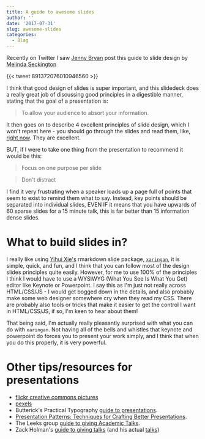 ```yaml
---
title: A guide to awesome slides
author: ''
date: '2017-07-31'
slug: awesome-slides
categories: 
  - Blag
---
```


Recently on Twitter I saw [Jenny Bryan](https://github.com/jennybc) post this guide to slide design by [Melinda Seckington](https://twitter.com/mseckington)

{{< tweet 891372076010946560 >}}

I think that good design of slides is super important, and this slidedeck does a really great job of discussing good principles in a digestible manner, stating that the goal of a presentation is:

> To allow your audience to absort your information.

It then goes on to describe 4 excellent principles of slide design, which I won't repeat here - you should go through the slides and read them, like, [right now](https://speakerdeck.com/mseckington/the-art-of-slide-design). They are excellent.

BUT, if I were to take one thing from the presentation to recommend it would be this:

> Focus on one purpose per slide

> Don't distract

I find it very frustrating when a speaker loads up a page full of points that seem to exist to remind them what to say. Instead, key points should be separated into individual slides, EVEN IF it means that you have upwards of 60 sparse slides for a 15 minute talk, this is far better than 15 information dense slides.

# What to build slides in?

I really like using [Yihui Xie's](https://yihui.name) rmarkdown slide package, [`xaringan`](https://github.com/yihui/xaringan), it is simple, quick, and fun, and I think that you can follow most of the design slides principles quite easily. However, for me to use 100% of the principles I think I would have to use a WYSIWYG (What You See Is What You Get) editor like Keynote or Powerpoint. I say this as I'm just not really across HTML/CSS/JS - I would get bogged down in the details, and also probably make some web designer somewhere cry when they read my CSS. There are probably also tools or tricks that make it easier to get the control I want in HTML/CSS/JS, if so, I'm keen to hear about them!

That being said, I'm actually really pleasantly surprised with what you can do with `xaringan`. Not having all of the bells and whistles that keynote and powerpoint do forces you to present your work simply, and I think that when you do this properly, it is very powerful.

# Other tips/resources for presentations

- [flickr creative commons pictures](https://www.flickr.com/creativecommons/)
- [pexels](https://www.pexels.com/)
- Butterick's Practical Typography [guide to presentations](http://practicaltypography.com/presentations.html).
- [Presentation Patterns: Techniques for Crafting Better Presentations](https://www.amazon.com/dp/0321820800/ref=cm_sw_su_dp).
- The Leeks group [guide to giving Academic Talks](https://github.com/jtleek/talkguide).
- Zack Holman's [guide to giving talks](http://speaking.io/) (and his actual [talks](https://zachholman.com/talks))
